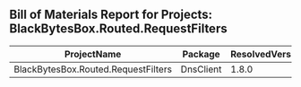 ## Bill of Materials Report for Projects: BlackBytesBox.Routed.RequestFilters

| ProjectName | Package | ResolvedVersion |
|-------------|---------|-----------------|
| BlackBytesBox.Routed.RequestFilters | DnsClient | 1.8.0 |
